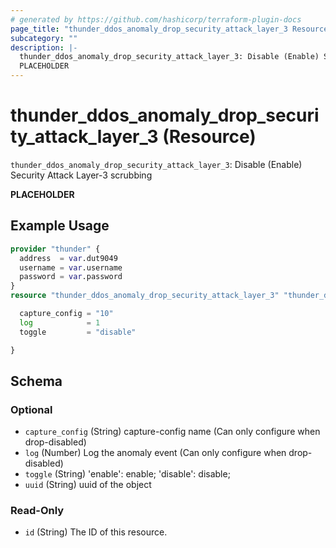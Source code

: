 ```yaml
---
# generated by https://github.com/hashicorp/terraform-plugin-docs
page_title: "thunder_ddos_anomaly_drop_security_attack_layer_3 Resource - terraform-provider-thunder"
subcategory: ""
description: |-
  thunder_ddos_anomaly_drop_security_attack_layer_3: Disable (Enable) Security Attack Layer-3 scrubbing
  PLACEHOLDER
---
```


# thunder_ddos_anomaly_drop_security_attack_layer_3 (Resource)

`thunder_ddos_anomaly_drop_security_attack_layer_3`: Disable (Enable) Security Attack Layer-3 scrubbing

__PLACEHOLDER__

## Example Usage

```terraform
provider "thunder" {
  address  = var.dut9049
  username = var.username
  password = var.password
}
resource "thunder_ddos_anomaly_drop_security_attack_layer_3" "thunder_ddos_anomaly_drop_security_attack_layer_3" {

  capture_config = "10"
  log            = 1
  toggle         = "disable"

}
```

<!-- schema generated by tfplugindocs -->
## Schema

### Optional

- `capture_config` (String) capture-config name (Can only configure when drop-disabled)
- `log` (Number) Log the anomaly event (Can only configure when drop-disabled)
- `toggle` (String) 'enable': enable; 'disable': disable;
- `uuid` (String) uuid of the object

### Read-Only

- `id` (String) The ID of this resource.


